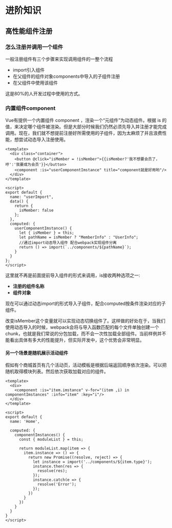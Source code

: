 

# 进阶知识
## 高性能组件注册
### 怎么注册并调用一个组件

一般注册组件有三个步骤来实现调用组件的一整个流程

* import引入组件
* 在父组件的组件对象components中导入的子组件注册
* 在父组件中使用该组件

这是80%的人开发过程中使用的方式。


### 内置组件component

Vue有提供一个内置组件 component ，渲染一个“元组件”为动态组件。根据 is 的值，来决定哪个组件被渲染。但是大部分时候我们仍然必须先导入并注册才能完成调用。现在，我们就不想提前注册好所需使用的子组件，因为太麻烦了并且浪费性能，想尝试动态导入注册使用。

```vue
<template>
  <div class="container">
    <button @click="isMember = !isMember">{{isMember?'我不想要会员了，哼':'我要成为会员'}}</button>
    <component :is="userComponentImstance" title="component就是好用哟"/>
  </div>
</template>

<script>
export default {
  name: "userImport",
  data() {
    return {
      isMember: false
    };
  },
  computed: {
    userComponentImstance() {
      let { isMember } = this;
      let pathName = isMember ? "MemberInfo" : "UserInfo";
      //通过import动态导入组件 配合webpack实现组件分离
      return () => import(`../components/${pathName}`);
    }
  }
};
</script>
```

这里就不再是前面提前导入组件的形式来调用，is接收两种选项之一:

* **注册的组件名称**
* **组件对象**

现在可以通过动态import的形式导入子组件，配合computed按条件渲染对应的子组件。

改变isMember这个变量就可以实现动态切换组件了。这样做的好处在于，当我们使用动态导入的时候，webpack会将与导入函数匹配的每个文件单独创建一个chunk，也就是我们常说的分包加载，而不会一次性加载全部组件。当前样例并不能看出具体有多大的性能提升，但实际开发中，这个优势会非常明显。

#### 另一个场景是随机展示活动组件

假如有个商城首页有几个活动页，活动模板是根据后端返回顺序依次渲染。可以把随机取得模块列表。然后依次获取加载对应的组件。

```vue
<template>
  <div>
    <component :is="item.imstance" v-for="(item ,i) in componentImstances" :info="item" :key="i"/>
  </div>
</template>

<script>
export default {
  name: 'Home',
  
  computed: {
    componentImstances() {
      const { moduleList } = this;

      return moduleList.map(item => {
        item.instance => () => {
          return new Promise((resolve, reject) => {
            let instance = import('../components/${item.type}');
            instance.then(res => {
              resolve(res);
            });
            instance.catch(e => {
              resolve('Error');
            });
          })
        }
      })
    }
  }
}
</script>
```


